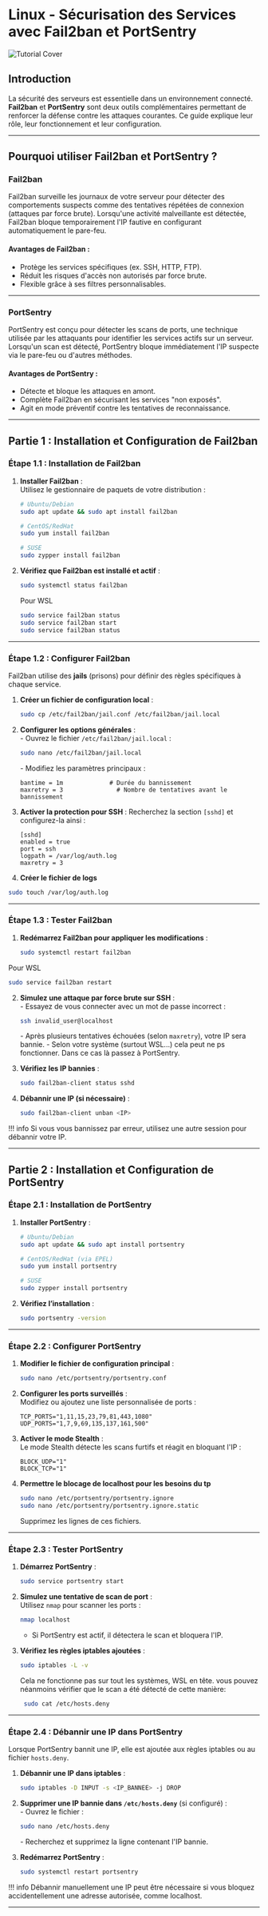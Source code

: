 # Linux - Sécurisation des Services avec Fail2ban et PortSentry

![Tutorial Cover](assets/fail2ban-logo.jpg)

## Introduction

La sécurité des serveurs est essentielle dans un environnement connecté. **Fail2ban** et **PortSentry** sont deux outils complémentaires permettant de renforcer la défense contre les attaques courantes. Ce guide explique leur rôle, leur fonctionnement et leur configuration.

---

## Pourquoi utiliser Fail2ban et PortSentry ?

### Fail2ban
Fail2ban surveille les journaux de votre serveur pour détecter des comportements suspects comme des tentatives répétées de connexion (attaques par force brute). Lorsqu'une activité malveillante est détectée, Fail2ban bloque temporairement l'IP fautive en configurant automatiquement le pare-feu.

#### **Avantages de Fail2ban** :
- Protège les services spécifiques (ex. SSH, HTTP, FTP).
- Réduit les risques d'accès non autorisés par force brute.
- Flexible grâce à ses filtres personnalisables.

---

### PortSentry
PortSentry est conçu pour détecter les scans de ports, une technique utilisée par les attaquants pour identifier les services actifs sur un serveur. Lorsqu'un scan est détecté, PortSentry bloque immédiatement l'IP suspecte via le pare-feu ou d'autres méthodes.

#### **Avantages de PortSentry** :
- Détecte et bloque les attaques en amont.
- Complète Fail2ban en sécurisant les services "non exposés".
- Agit en mode préventif contre les tentatives de reconnaissance.

---

## Partie 1 : Installation et Configuration de Fail2ban

### Étape 1.1 : Installation de Fail2ban

1. **Installer Fail2ban** :  
   Utilisez le gestionnaire de paquets de votre distribution :
   ```bash
   # Ubuntu/Debian
   sudo apt update && sudo apt install fail2ban

   # CentOS/RedHat
   sudo yum install fail2ban

   # SUSE
   sudo zypper install fail2ban
   ```

2. **Vérifiez que Fail2ban est installé et actif** :
   ```bash
   sudo systemctl status fail2ban
   ```

   Pour WSL

   ```bash
   sudo service fail2ban status
   sudo service fail2ban start
   sudo service fail2ban status
   ```

---

### Étape 1.2 : Configurer Fail2ban

Fail2ban utilise des **jails** (prisons) pour définir des règles spécifiques à chaque service.

1. **Créer un fichier de configuration local** :
   ```bash
   sudo cp /etc/fail2ban/jail.conf /etc/fail2ban/jail.local
   ```

2. **Configurer les options générales** :  
   \- Ouvrez le fichier `/etc/fail2ban/jail.local` :
     ```bash
     sudo nano /etc/fail2ban/jail.local
     ```
   \- Modifiez les paramètres principaux :
     ```text
     bantime = 1m             # Durée du bannissement
     maxretry = 3               # Nombre de tentatives avant le bannissement
     ```

3. **Activer la protection pour SSH** :
   Recherchez la section `[sshd]` et configurez-la ainsi :
   ```text
   [sshd]
   enabled = true
   port = ssh
   logpath = /var/log/auth.log
   maxretry = 3
   ```

4. **Créer le fichier de logs**
```bash
sudo touch /var/log/auth.log
```
---

### Étape 1.3 : Tester Fail2ban

1. **Redémarrez Fail2ban pour appliquer les modifications** :
   ```bash
   sudo systemctl restart fail2ban
   ```
Pour WSL
   ```bash
   sudo service fail2ban restart 
   ```

2. **Simulez une attaque par force brute sur SSH** :  
   \- Essayez de vous connecter avec un mot de passe incorrect :
     ```bash
     ssh invalid_user@localhost
     ```
   \- Après plusieurs tentatives échouées (selon `maxretry`), votre IP sera bannie.
   \- Selon votre système (surtout WSL...) cela peut ne ps fonctionner. Dans ce cas là passez à PortSentry.

3. **Vérifiez les IP bannies** :
   ```bash
   sudo fail2ban-client status sshd
   ```

4. **Débannir une IP (si nécessaire)** :
   ```bash
   sudo fail2ban-client unban <IP>
   ```

!!! info
    Si vous vous bannissez par erreur, utilisez une autre session pour débannir votre IP.

---

## Partie 2 : Installation et Configuration de PortSentry

### Étape 2.1 : Installation de PortSentry

1. **Installer PortSentry** :
   ```bash
   # Ubuntu/Debian
   sudo apt update && sudo apt install portsentry

   # CentOS/RedHat (via EPEL)
   sudo yum install portsentry

   # SUSE
   sudo zypper install portsentry
   ```

2. **Vérifiez l’installation** :
   ```bash
   sudo portsentry -version
   ```

---

### Étape 2.2 : Configurer PortSentry

1. **Modifier le fichier de configuration principal** :  
   ```bash
   sudo nano /etc/portsentry/portsentry.conf
   ```

2. **Configurer les ports surveillés** :  
   Modifiez ou ajoutez une liste personnalisée de ports :
   ```text
   TCP_PORTS="1,11,15,23,79,81,443,1080"
   UDP_PORTS="1,7,9,69,135,137,161,500"
   ```

3. **Activer le mode Stealth** :  
   Le mode Stealth détecte les scans furtifs et réagit en bloquant l'IP :
   ```text
   BLOCK_UDP="1"
   BLOCK_TCP="1"
   ```

4. **Permettre le blocage de localhost pour les besoins du tp**
   ```bash
   sudo nano /etc/portsentry/portsentry.ignore
   sudo nano /etc/portsentry/portsentry.ignore.static
   ```
   Supprimez les lignes de ces fichiers.
---

### Étape 2.3 : Tester PortSentry

1. **Démarrez PortSentry** :
   ```bash
   sudo service portsentry start 
   ```

2. **Simulez une tentative de scan de port** :  
   Utilisez `nmap` pour scanner les ports :
   ```bash
   nmap localhost
   ```
   - Si PortSentry est actif, il détectera le scan et bloquera l'IP.

3. **Vérifiez les règles iptables ajoutées** :
   ```bash
   sudo iptables -L -v
   ```
   Cela ne fonctionne pas sur tout les systèmes, WSL en tête. vous pouvez néanmoins vérifier que le scan a été détecté de cette manière:
   ```bash
    sudo cat /etc/hosts.deny
   ```

---

### Étape 2.4 : Débannir une IP dans PortSentry

Lorsque PortSentry bannit une IP, elle est ajoutée aux règles iptables ou au fichier `hosts.deny`.

1. **Débannir une IP dans iptables** :
   ```bash
   sudo iptables -D INPUT -s <IP_BANNEE> -j DROP
   ```

2. **Supprimer une IP bannie dans `/etc/hosts.deny`** (si configuré) :  
   \- Ouvrez le fichier :
     ```bash
     sudo nano /etc/hosts.deny
     ```
   \- Recherchez et supprimez la ligne contenant l'IP bannie.

3. **Redémarrez PortSentry** :
   ```bash
   sudo systemctl restart portsentry
   ```

!!! info
    Débannir manuellement une IP peut être nécessaire si vous bloquez accidentellement une adresse autorisée, comme localhost.

---

